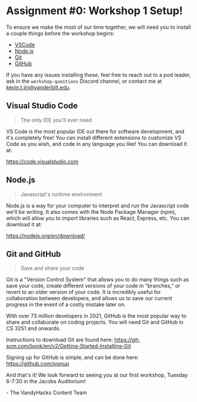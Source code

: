 # Assignment #0: Workshop 1 Setup!

To ensure we make the most of our time together, we will need you to install a couple things before the workshop begins:
- [VSCode](https://code.visualstudio.com)
- [Node.js](https://nodejs.org/en/download/)
- [Git](https://git-scm.com/book/en/v2/Getting-Started-Installing-Git)
- [GitHub](https://github.com/signup)

If you have any issues installing these, feel free to reach out to a pod leader, ask in the `workshop-questions` Discord channel, or contact me at kevin.t.jin@vanderbilt.edu.

## Visual Studio Code
> The only IDE you'll ever need

VS Code is the most popular IDE out there for software development, and it's completely free! You can install different extensions to customize VS Code as you wish, and code in any language you like! You can download it at:

https://code.visualstudio.com

## Node.js
> Javascript's runtime environment

Node.js is a way for your computer to interpret and run the Javascript code we'll be writing. It also comes with the Node Package Manager (npm), which will allow you to import libraries such as React, Express, etc. You can download it at:

https://nodejs.org/en/download/

## Git and GitHub
> Save and share your code

Git is a "Version Control System" that allows you to do many things such as save your code, create different versions of your code in "branches," or revert to an older version of your code. It is incredibly useful for collaboration between developers, and allows us to save our current progress in the event of a costly mistake later on.

With over 73 million developers in 2021, GitHub is the most popular way to share and collaborate on coding projects. You will need Git and GitHub in CS 3251 and onwards.

Instructions to download Git are found here:
https://git-scm.com/book/en/v2/Getting-Started-Installing-Git

Signing up for GitHub is simple, and can be done here:
https://github.com/signup

And that's it! We look forward to seeing you at our first workshop, Tuesday 6-7:30 in the Jacobs Auditorium!

\- The VandyHacks Content Team
